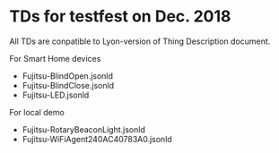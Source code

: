 # TDs for testfest on Dec. 2018

All TDs are conpatible to Lyon-version of Thing Description document.

For Smart Home devices
* Fujitsu-BlindOpen.jsonld
* Fujitsu-BlindClose.jsonld
* Fujitsu-LED.jsonld

For local demo
* Fujitsu-RotaryBeaconLight.jsonld
* Fujitsu-WiFiAgent240AC40783A0.jsonld
